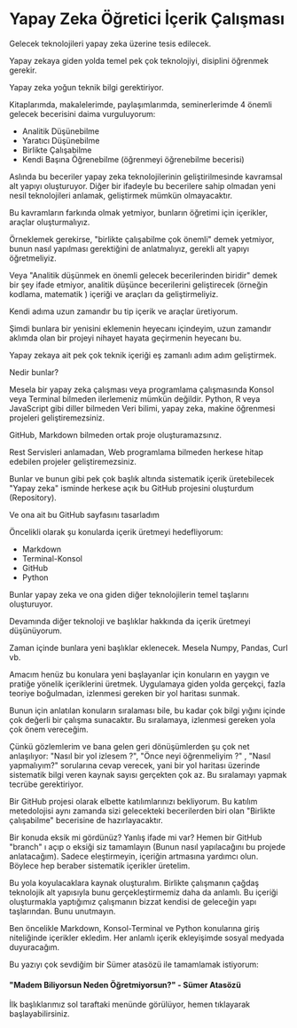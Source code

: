 # Yapay Zeka Öğretici İçerik Çalışması

Gelecek teknolojileri yapay zeka üzerine tesis edilecek.

Yapay zekaya giden yolda temel pek çok teknolojiyi, disiplini öğrenmek gerekir.

Yapay zeka yoğun teknik bilgi gerektiriyor.

Kitaplarımda, makalelerimde, paylaşımlarımda, seminerlerimde 4 önemli gelecek becerisini daima vurguluyorum:

- Analitik Düşünebilme
- Yaratıcı Düşünebilme
- Birlikte Çalışabilme
- Kendi Başına Öğrenebilme (öğrenmeyi öğrenebilme becerisi)

Aslında bu beceriler yapay zeka teknolojilerinin geliştirilmesinde kavramsal alt yapıyı oluşturuyor. Diğer bir ifadeyle bu becerilere sahip olmadan yeni nesil teknolojileri anlamak, geliştirmek mümkün olmayacaktır.

Bu kavramların farkında olmak yetmiyor, bunların öğretimi için içerikler, araçlar oluşturmalıyız.

Örneklemek gerekirse, "birlikte çalışabilme çok önemli" demek yetmiyor, bunun nasıl yapılması gerektiğini de anlatmalıyız, gerekli alt yapıyı öğretmeliyiz.

Veya "Analitik düşünmek en önemli gelecek becerilerinden biridir" demek bir şey ifade etmiyor, analitik düşünce becerilerini geliştirecek (örneğin kodlama, matematik ) içeriği ve araçları da geliştirmeliyiz.

Kendi adıma uzun zamandır bu tip içerik ve araçlar üretiyorum.

Şimdi bunlara bir yenisini eklemenin heyecanı içindeyim, uzun zamandır aklımda olan bir projeyi nihayet hayata geçirmenin heyecanı bu.

Yapay zekaya ait pek çok teknik içeriği eş zamanlı adım adım geliştirmek.

Nedir bunlar?

Mesela bir yapay zeka çalışması veya programlama çalışmasında Konsol veya Terminal bilmeden ilerlemeniz mümkün değildir. Python, R veya JavaScript gibi diller bilmeden Veri bilimi, yapay zeka, makine öğrenmesi projeleri geliştiremezsiniz.

GitHub, Markdown bilmeden ortak proje oluşturamazsınız.

Rest Servisleri anlamadan, Web programlama bilmeden herkese hitap edebilen projeler geliştiremezsiniz.

Bunlar ve bunun gibi pek çok başlık altında sistematik içerik üretebilecek "Yapay zeka" isminde herkese açık bu GitHub projesini oluşturdum (Repository).

Ve ona ait bu GitHub sayfasını tasarladım

Öncelikli olarak şu konularda içerik üretmeyi hedefliyorum:

- Markdown
- Terminal-Konsol
- GitHub
- Python

Bunlar yapay zeka ve ona giden diğer teknolojilerin temel taşlarını oluşturuyor.

Devamında diğer teknoloji ve başlıklar hakkında da içerik üretmeyi düşünüyorum.

Zaman içinde bunlara yeni başlıklar eklenecek. Mesela Numpy, Pandas, Curl vb.

Amacım henüz bu konulara yeni başlayanlar için konuların en yaygın ve pratiğe yönelik içeriklerini üretmek. Uygulamaya giden yolda gerçekçi, fazla teoriye boğulmadan, izlenmesi gereken bir yol haritası sunmak.

Bunun için anlatılan konuların sıralaması bile, bu kadar çok bilgi yığını içinde çok değerli bir çalışma sunacaktır. Bu sıralamaya, izlenmesi gereken yola çok önem vereceğim.

Çünkü gözlemlerim ve bana gelen geri dönüşümlerden şu çok net anlaşılıyor: "Nasıl bir yol izlesem ?", "Önce neyi öğrenmeliyim ?" , "Nasıl yapmalıyım?" sorularına cevap verecek, yani bir yol haritası üzerinde sistematik bilgi veren kaynak sayısı gerçekten çok az. Bu sıralamayı yapmak tecrübe gerektiriyor.

Bir GitHub projesi olarak elbette katılımlarınızı bekliyorum. Bu katılım metedolojisi aynı zamanda sizi gelecekteki becerilerden biri olan "Birlikte çalışabilme" becerisine de hazırlayacaktır.

Bir konuda eksik mi gördünüz? Yanlış ifade mi var? Hemen bir GitHub "branch" ı açıp o eksiği siz tamamlayın (Bunun nasıl yapılacağını bu projede anlatacağım). Sadece eleştirmeyin, içeriğin artmasına yardımcı olun. Böylece hep beraber sistematik içerikler üretelim.

Bu yola koyulacaklara kaynak oluşturalım. Birlikte çalışmanın çağdaş teknolojik alt yapısıyla bunu gerçekleştirmemiz daha da anlamlı. Bu içeriği oluşturmakla yaptığımız çalışmanın bizzat kendisi de geleceğin yapı taşlarından. Bunu unutmayın.

Ben öncelikle Markdown, Konsol-Terminal ve Python konularına giriş niteliğinde içerikler ekledim. Her anlamlı içerik ekleyişimde sosyal medyada duyuracağım.

Bu yazıyı çok sevdiğim bir Sümer atasözü ile tamamlamak istiyorum:

#### "Madem Biliyorsun Neden Öğretmiyorsun?" - Sümer Atasözü

İlk başlıklarımız sol taraftaki menünde görülüyor, hemen tıklayarak başlayabilirsiniz.
